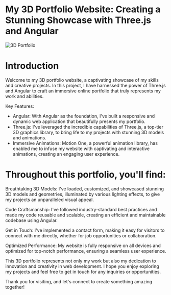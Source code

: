 # My 3D Portfolio Website: Creating a Stunning Showcase with Three.js and Angular

![3D Portfolio](https://ibb.co/b7w09Pm)

# Introduction

Welcome to my 3D portfolio website, a captivating showcase of my skills and creative projects. In this project, I have harnessed the power of Three.js and Angular to craft an immersive online portfolio that truly represents my work and abilities.

Key Features:

- Angular: With Angular as the foundation, I've built a responsive and dynamic web application that beautifully presents my portfolio.
- Three.js: I've leveraged the incredible capabilities of Three.js, a top-tier 3D graphics library, to bring life to my projects with stunning 3D models and animations.
- Immersive Animations: Motion One, a powerful animation library, has enabled me to infuse my website with captivating and interactive animations, creating an engaging user experience.

# Throughout this portfolio, you'll find:

Breathtaking 3D Models: I've loaded, customized, and showcased stunning 3D models and geometries, illuminated by various lighting effects, to give my projects an unparalleled visual appeal.

Code Craftsmanship: I've followed industry-standard best practices and made my code reusable and scalable, creating an efficient and maintainable codebase using Angular.

Get in Touch: I've implemented a contact form, making it easy for visitors to connect with me directly, whether for job opportunities or collaboration.

Optimized Performance: My website is fully responsive on all devices and optimized for top-notch performance, ensuring a seamless user experience.

This 3D portfolio represents not only my work but also my dedication to innovation and creativity in web development. I hope you enjoy exploring my projects and feel free to get in touch for any inquiries or opportunities.

Thank you for visiting, and let's connect to create something amazing together!
